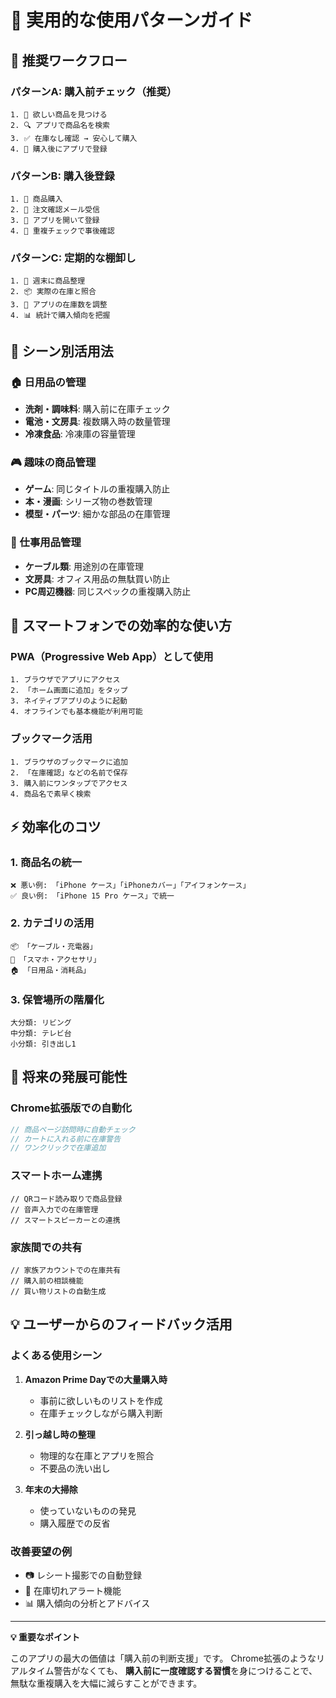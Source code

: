 # 📱 実用的な使用パターンガイド

## 🛒 推奨ワークフロー

### パターンA: 購入前チェック（推奨）
```
1. 📱 欲しい商品を見つける
2. 🔍 アプリで商品名を検索
3. ✅ 在庫なし確認 → 安心して購入
4. 📝 購入後にアプリで登録
```

### パターンB: 購入後登録
```
1. 🛒 商品購入
2. 📧 注文確認メール受信
3. 📱 アプリを開いて登録
4. 🚨 重複チェックで事後確認
```

### パターンC: 定期的な棚卸し
```
1. 📅 週末に商品整理
2. 📦 実際の在庫と照合
3. 🔄 アプリの在庫数を調整
4. 📊 統計で購入傾向を把握
```

## 🎯 シーン別活用法

### 🏠 日用品の管理
- **洗剤・調味料**: 購入前に在庫チェック
- **電池・文房具**: 複数購入時の数量管理
- **冷凍食品**: 冷凍庫の容量管理

### 🎮 趣味の商品管理
- **ゲーム**: 同じタイトルの重複購入防止
- **本・漫画**: シリーズ物の巻数管理
- **模型・パーツ**: 細かな部品の在庫管理

### 👔 仕事用品管理
- **ケーブル類**: 用途別の在庫管理
- **文房具**: オフィス用品の無駄買い防止
- **PC周辺機器**: 同じスペックの重複購入防止

## 📱 スマートフォンでの効率的な使い方

### PWA（Progressive Web App）として使用
```
1. ブラウザでアプリにアクセス
2. 「ホーム画面に追加」をタップ
3. ネイティブアプリのように起動
4. オフラインでも基本機能が利用可能
```

### ブックマーク活用
```
1. ブラウザのブックマークに追加
2. 「在庫確認」などの名前で保存
3. 購入前にワンタップでアクセス
4. 商品名で素早く検索
```

## ⚡ 効率化のコツ

### 1. **商品名の統一**
```
❌ 悪い例: 「iPhone ケース」「iPhoneカバー」「アイフォンケース」
✅ 良い例: 「iPhone 15 Pro ケース」で統一
```

### 2. **カテゴリの活用**
```
📦 「ケーブル・充電器」
📱 「スマホ・アクセサリ」
🏠 「日用品・消耗品」
```

### 3. **保管場所の階層化**
```
大分類: リビング
中分類: テレビ台
小分類: 引き出し1
```

## 🔮 将来の発展可能性

### Chrome拡張版での自動化
```javascript
// 商品ページ訪問時に自動チェック
// カートに入れる前に在庫警告
// ワンクリックで在庫追加
```

### スマートホーム連携
```
// QRコード読み取りで商品登録
// 音声入力での在庫管理
// スマートスピーカーとの連携
```

### 家族間での共有
```
// 家族アカウントでの在庫共有
// 購入前の相談機能
// 買い物リストの自動生成
```

## 💡 ユーザーからのフィードバック活用

### よくある使用シーン
1. **Amazon Prime Dayでの大量購入時**
   - 事前に欲しいものリストを作成
   - 在庫チェックしながら購入判断

2. **引っ越し時の整理**
   - 物理的な在庫とアプリを照合
   - 不要品の洗い出し

3. **年末の大掃除**
   - 使っていないものの発見
   - 購入履歴での反省

### 改善要望の例
- 📷 レシート撮影での自動登録
- 🔔 在庫切れアラート機能
- 📊 購入傾向の分析とアドバイス

---

**💡 重要なポイント**

このアプリの最大の価値は「購入前の判断支援」です。
Chrome拡張のようなリアルタイム警告がなくても、
**購入前に一度確認する習慣**を身につけることで、
無駄な重複購入を大幅に減らすことができます。